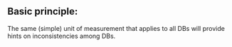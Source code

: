 Basic principle:
---
The same (simple) unit of measurement that applies to all DBs will provide hints on
inconsistencies among DBs.
